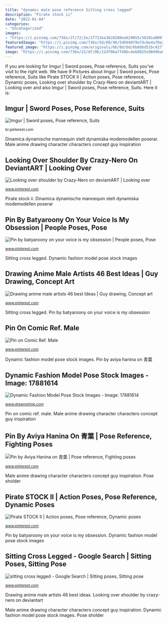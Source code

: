 ```yaml
---
title: "dynamic male pose reference Sitting cross legged"
description: "Pirate stock ii"
date: "2022-01-04"
categories:
- "Uncategorized"
images:
- "https://i.pinimg.com/736x/2f/72/2e/2f722ea3628288ea629055c58201a009.jpg"
featuredImage: "https://i.pinimg.com/736x/5d/69/40/5d694079e7dc6e4af0a251815d8b060d--jung-yong-hwa-pose-reference.jpg"
featured_image: "https://i.pinimg.com/originals/6b/8d/bd/6b8dbd51bc42776f8e740e251e6b0c9c.jpg"
image: "https://i.pinimg.com/736x/22/df/0b/22df0ba7f48bc4eb0825e90d96a86b7a--drawing-poses-crosses.jpg"
---
```


If you are looking for Imgur | Sword poses, Pose reference, Suits you've visit to the right web. We have 9 Pictures about Imgur | Sword poses, Pose reference, Suits like Pirate STOCK II | Action poses, Pose reference, Dynamic poses, Looking over shoulder by Crazy-Nero on deviantART | Looking over and also Imgur | Sword poses, Pose reference, Suits. Here it is:

## Imgur | Sword Poses, Pose Reference, Suits

![Imgur | Sword poses, Pose reference, Suits](https://i.pinimg.com/originals/fe/61/38/fe6138ff01a12fa9baeb8d9368e70f20.jpg "Angle pose foreshortening drawing reference male standing poses dynamic figure boxer gesture ref human drawings")

<small>br.pinterest.com</small>

Dinamica dynamische mannequin stelt dynamiska modemodellen poserar. Male anime drawing character characters concept guy inspiration

## Looking Over Shoulder By Crazy-Nero On DeviantART | Looking Over

![Looking over shoulder by Crazy-Nero on deviantART | Looking over](https://i.pinimg.com/originals/a3/a8/dc/a3a8dce0117639fdee14b41216ef38a8.png "Dynamic fashion model pose stock images")

<small>www.pinterest.com</small>

Pirate stock ii. Dinamica dynamische mannequin stelt dynamiska modemodellen poserar

## Pin By Batyaroony On Your Voice Is My Obsession | People Poses, Pose

![Pin by batyaroony on your voice is my obsession | People poses, Pose](https://i.pinimg.com/736x/5d/69/40/5d694079e7dc6e4af0a251815d8b060d--jung-yong-hwa-pose-reference.jpg "Angle pose foreshortening drawing reference male standing poses dynamic figure boxer gesture ref human drawings")

<small>www.pinterest.com</small>

Sitting cross legged. Dynamic fashion model pose stock images

## Drawing Anime Male Artists 46 Best Ideas | Guy Drawing, Concept Art

![Drawing anime male artists 46 best Ideas | Guy drawing, Concept art](https://i.pinimg.com/736x/2f/72/2e/2f722ea3628288ea629055c58201a009.jpg "Pin on comic ref. male")

<small>www.pinterest.com</small>

Sitting cross legged. Pin by batyaroony on your voice is my obsession

## Pin On Comic Ref. Male

![Pin on Comic Ref. Male](https://i.pinimg.com/736x/47/36/c2/4736c270292bf8af219590e2a83304cf--photo-reference-drawing-reference.jpg "Pin on comic ref. male")

<small>www.pinterest.com</small>

Dynamic fashion model pose stock images. Pin by aviya hanina on 青葉

## Dynamic Fashion Model Pose Stock Images - Image: 17881614

![Dynamic Fashion Model Pose Stock Images - Image: 17881614](https://thumbs.dreamstime.com/z/dynamic-fashion-model-pose-17881614.jpg "Pirate stock ii")

<small>www.dreamstime.com</small>

Pin on comic ref. male. Male anime drawing character characters concept guy inspiration

## Pin By Aviya Hanina On 青葉 | Pose Reference, Fighting Poses

![Pin by Aviya Hanina on 青葉 | Pose reference, Fighting poses](https://i.pinimg.com/originals/6b/8d/bd/6b8dbd51bc42776f8e740e251e6b0c9c.jpg "Pin by batyaroony on your voice is my obsession")

<small>www.pinterest.com</small>

Male anime drawing character characters concept guy inspiration. Pose sholder

## Pirate STOCK II | Action Poses, Pose Reference, Dynamic Poses

![Pirate STOCK II | Action poses, Pose reference, Dynamic poses](https://i.pinimg.com/736x/36/b4/04/36b404109a9c45c364a280cda6f058c3--dynamic-poses-male-poses.jpg "Male anime drawing character characters concept guy inspiration")

<small>www.pinterest.com</small>

Pin by batyaroony on your voice is my obsession. Dynamic fashion model pose stock images

## Sitting Cross Legged - Google Search | Sitting Poses, Sitting Pose

![sitting cross legged - Google Search | Sitting poses, Sitting pose](https://i.pinimg.com/736x/22/df/0b/22df0ba7f48bc4eb0825e90d96a86b7a--drawing-poses-crosses.jpg "Pin by batyaroony on your voice is my obsession")

<small>www.pinterest.com</small>

Drawing anime male artists 46 best ideas. Looking over shoulder by crazy-nero on deviantart

Male anime drawing character characters concept guy inspiration. Dynamic fashion model pose stock images. Pose sholder
